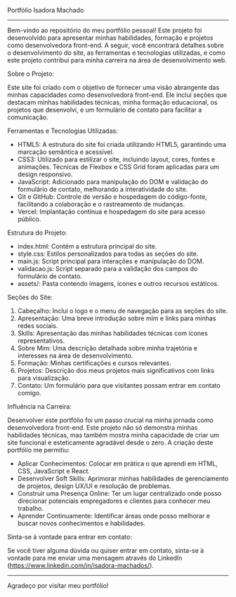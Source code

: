 Portfólio Isadora Machado

---

Bem-vindo ao repositório do meu portfólio pessoal! Este projeto foi desenvolvido para apresentar minhas habilidades, formação e projetos como desenvolvedora front-end. A seguir, você encontrará detalhes sobre o desenvolvimento do site, as ferramentas e tecnologias utilizadas, e como este projeto contribui para minha carreira na área de desenvolvimento web.

Sobre o Projeto:

Este site foi criado com o objetivo de fornecer uma visão abrangente das minhas capacidades como desenvolvedora front-end. Ele inclui seções que destacam minhas habilidades técnicas, minha formação educacional, os projetos que desenvolvi, e um formulário de contato para facilitar a comunicação.

Ferramentas e Tecnologias Utilizadas:

- HTML5: A estrutura do site foi criada utilizando HTML5, garantindo uma marcação semântica e acessível.
- CSS3: Utilizado para estilizar o site, incluindo layout, cores, fontes e animações. Técnicas de Flexbox e CSS Grid foram aplicadas para um design responsivo.
- JavaScript: Adicionado para manipulação do DOM e validação do formulário de contato, melhorando a interatividade do site.
- Git e GitHub: Controle de versão e hospedagem do código-fonte, facilitando a colaboração e o rastreamento de mudanças.
- Vercel: Implantação contínua e hospedagem do site para acesso público.

Estrutura do Projeto:

- index.html: Contém a estrutura principal do site.
- style.css: Estilos personalizados para todas as seções do site.
- main.js: Script principal para interações e manipulação do DOM.
- validacao.js: Script separado para a validação dos campos do formulário de contato.
- assets/: Pasta contendo imagens, ícones e outros recursos estáticos.

Seções do Site:

1. Cabeçalho: Inclui o logo e o menu de navegação para as seções do site.
2. Apresentação: Uma breve introdução sobre mim e links para minhas redes sociais.
3. Skills: Apresentação das minhas habilidades técnicas com ícones representativos.
4. Sobre Mim: Uma descrição detalhada sobre minha trajetória e interesses na área de desenvolvimento.
5. Formação: Minhas certificações e cursos relevantes.
6. Projetos: Descrição dos meus projetos mais significativos com links para visualização.
7. Contato: Um formulário para que visitantes possam entrar em contato comigo.

Influência na Carreira:

Desenvolver este portfólio foi um passo crucial na minha jornada como desenvolvedora front-end. Este projeto não só demonstra minhas habilidades técnicas, mas também mostra minha capacidade de criar um site funcional e esteticamente agradável desde o zero. A criação deste portfólio me permitiu:

- Aplicar Conhecimentos: Colocar em prática o que aprendi em HTML, CSS, JavaScript e React.
- Desenvolver Soft Skills: Aprimorar minhas habilidades de gerenciamento de projetos, design UX/UI e resolução de problemas.
- Construir uma Presença Online: Ter um lugar centralizado onde posso direcionar potenciais empregadores e clientes para conhecer meu trabalho.
- Aprender Continuamente: Identificar áreas onde posso melhorar e buscar novos conhecimentos e habilidades.

Sinta-se à vontade para entrar em contato:

Se você tiver alguma dúvida ou quiser entrar em contato, sinta-se à vontade para me enviar uma mensagem através do  LinkedIn (https://www.linkedin.com/in/isadora-machados/).

---

Agradeço por visitar meu portfólio!
